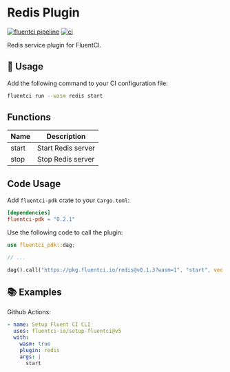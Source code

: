 # Redis Plugin

[![fluentci pipeline](https://shield.fluentci.io/x/redis)](https://pkg.fluentci.io/redis)
[![ci](https://github.com/fluentci-io/services/actions/workflows/redis.yml/badge.svg)](https://github.com/fluentci-io/services/actions/workflows/redis.yml)

Redis service plugin for FluentCI.

## 🚀 Usage

Add the following command to your CI configuration file:

```bash
fluentci run --wasm redis start
```

## Functions

| Name   | Description                                        |
| ------ | -------------------------------------------------- |
| start  | Start Redis server                                |
| stop   | Stop Redis server                                 |

## Code Usage

Add `fluentci-pdk` crate to your `Cargo.toml`:

```toml
[dependencies]
fluentci-pdk = "0.2.1"
```

Use the following code to call the plugin:

```rust
use fluentci_pdk::dag;

// ...

dag().call("https://pkg.fluentci.io/redis@v0.1.3?wasm=1", "start", vec![])?;
```

## 📚 Examples

Github Actions:

```yaml
- name: Setup Fluent CI CLI
  uses: fluentci-io/setup-fluentci@v5
  with:
    wasm: true
    plugin: redis
    args: |
      start
```
